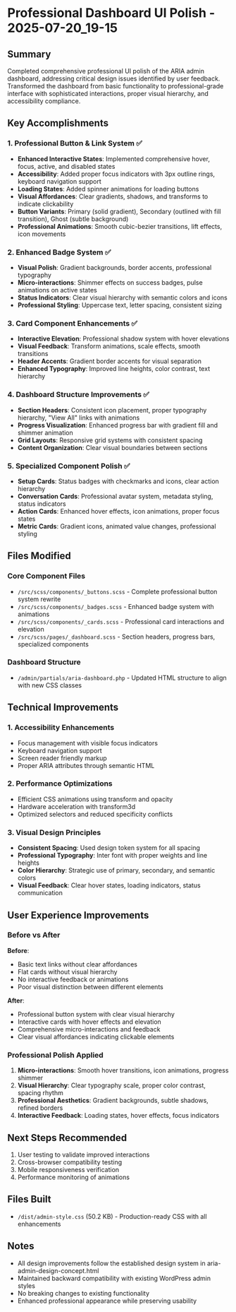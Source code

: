 # Professional Dashboard UI Polish - 2025-07-20_19-15

## Summary
Completed comprehensive professional UI polish of the ARIA admin dashboard, addressing critical design issues identified by user feedback. Transformed the dashboard from basic functionality to professional-grade interface with sophisticated interactions, proper visual hierarchy, and accessibility compliance.

## Key Accomplishments

### 1. Professional Button & Link System ✅
- **Enhanced Interactive States**: Implemented comprehensive hover, focus, active, and disabled states
- **Accessibility**: Added proper focus indicators with 3px outline rings, keyboard navigation support
- **Loading States**: Added spinner animations for loading buttons
- **Visual Affordances**: Clear gradients, shadows, and transforms to indicate clickability
- **Button Variants**: Primary (solid gradient), Secondary (outlined with fill transition), Ghost (subtle background)
- **Professional Animations**: Smooth cubic-bezier transitions, lift effects, icon movements

### 2. Enhanced Badge System ✅
- **Visual Polish**: Gradient backgrounds, border accents, professional typography
- **Micro-interactions**: Shimmer effects on success badges, pulse animations on active states
- **Status Indicators**: Clear visual hierarchy with semantic colors and icons
- **Professional Styling**: Uppercase text, letter spacing, consistent sizing

### 3. Card Component Enhancements ✅
- **Interactive Elevation**: Professional shadow system with hover elevations
- **Visual Feedback**: Transform animations, scale effects, smooth transitions
- **Header Accents**: Gradient border accents for visual separation
- **Enhanced Typography**: Improved line heights, color contrast, text hierarchy

### 4. Dashboard Structure Improvements ✅
- **Section Headers**: Consistent icon placement, proper typography hierarchy, "View All" links with animations
- **Progress Visualization**: Enhanced progress bar with gradient fill and shimmer animation
- **Grid Layouts**: Responsive grid systems with consistent spacing
- **Content Organization**: Clear visual boundaries between sections

### 5. Specialized Component Polish ✅
- **Setup Cards**: Status badges with checkmarks and icons, clear action hierarchy
- **Conversation Cards**: Professional avatar system, metadata styling, status indicators
- **Action Cards**: Enhanced hover effects, icon animations, proper focus states
- **Metric Cards**: Gradient icons, animated value changes, professional styling

## Files Modified

### Core Component Files
- `/src/scss/components/_buttons.scss` - Complete professional button system rewrite
- `/src/scss/components/_badges.scss` - Enhanced badge system with animations
- `/src/scss/components/_cards.scss` - Professional card interactions and elevation
- `/src/scss/pages/_dashboard.scss` - Section headers, progress bars, specialized components

### Dashboard Structure
- `/admin/partials/aria-dashboard.php` - Updated HTML structure to align with new CSS classes

## Technical Improvements

### 1. Accessibility Enhancements
- Focus management with visible focus indicators
- Keyboard navigation support
- Screen reader friendly markup
- Proper ARIA attributes through semantic HTML

### 2. Performance Optimizations
- Efficient CSS animations using transform and opacity
- Hardware acceleration with transform3d
- Optimized selectors and reduced specificity conflicts

### 3. Visual Design Principles
- **Consistent Spacing**: Used design token system for all spacing
- **Professional Typography**: Inter font with proper weights and line heights
- **Color Hierarchy**: Strategic use of primary, secondary, and semantic colors
- **Visual Feedback**: Clear hover states, loading indicators, status communication

## User Experience Improvements

### Before vs After
**Before**: 
- Basic text links without clear affordances
- Flat cards without visual hierarchy
- No interactive feedback or animations
- Poor visual distinction between different elements

**After**:
- Professional button system with clear visual hierarchy
- Interactive cards with hover effects and elevation
- Comprehensive micro-interactions and feedback
- Clear visual affordances indicating clickable elements

### Professional Polish Applied
1. **Micro-interactions**: Smooth hover transitions, icon animations, progress shimmer
2. **Visual Hierarchy**: Clear typography scale, proper color contrast, spacing rhythm
3. **Professional Aesthetics**: Gradient backgrounds, subtle shadows, refined borders
4. **Interactive Feedback**: Loading states, hover effects, focus indicators

## Next Steps Recommended
1. User testing to validate improved interactions
2. Cross-browser compatibility testing
3. Mobile responsiveness verification
4. Performance monitoring of animations

## Files Built
- `/dist/admin-style.css` (50.2 KB) - Production-ready CSS with all enhancements

## Notes
- All design improvements follow the established design system in aria-admin-design-concept.html
- Maintained backward compatibility with existing WordPress admin styles
- No breaking changes to existing functionality
- Enhanced professional appearance while preserving usability